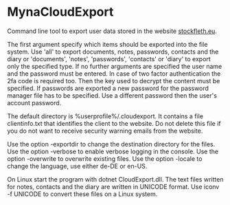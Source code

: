 # MynaCloudExport
 Command line tool to export user data stored in the website [stockfleth.eu](https://www.stockfleth.eu).
 
 The first argument specify which items should be exported into the file system.
 Use 'all' to export documents, notes, passwords, contacts and the diary or 'documents', 'notes', 'passwords', 'contacts' or 'diary' to export only the specified type.
 If no further arguments are specified the user name and the password must be entered.
 In case of two factor authentication the 2fa code is required too.
 Then the key used to decrypt the content must be specified.
 If passwords are exported a new password for the password manager file has to be specified. Use a different password then the user's account password.
 
 The default directory is %userprofile%/.cloudexport. It contains a file clientinfo.txt that identifies the client to the website. Do not delete this file if you do not want to receive security warning emails from the website.
 
 Use the option -exportdir to change the destination directory for the files.
 Use the option -verbose to enable verbose logging in the console.
 Use the option -overwrite to overwrite existing files.
 Use the option -locale to change the language, use either de-DE or en-US.
 
 On Linux start the program with dotnet CloudExport.dll.
 The text files written for notes, contacts and the diary are written in UNICODE format.
 Use iconv -f UNICODE to convert these files on a Linux system.
